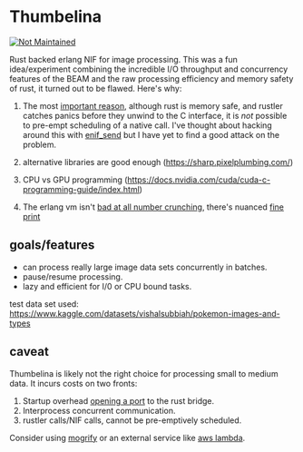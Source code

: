 # Thumbelina
[![Not Maintained](https://img.shields.io/badge/Maintenance%20Level-Abandoned-orange.svg)](https://gist.github.com/cheerfulstoic/d107229326a01ff0f333a1d3476e068d)

Rust backed erlang NIF for image processing. This was a fun idea/experiment combining the incredible I/O throughput and 
concurrency features of the BEAM and the raw processing efficiency and memory safety of rust, it turned out to be flawed. Here's why:

1. The most [important reason](https://www.erlang.org/doc/man/erl_nif.html#lengthy_work), although rust is memory safe, and rustler catches panics before they unwind to the C interface, it is _not_ possible to pre-empt scheduling of a native call.
I've thought about hacking around this with [enif_send](https://www.erlang.org/doc/man/erl_nif.html#enif_send) but I have yet to find a good attack on the problem.

2. alternative libraries are good enough (https://sharp.pixelplumbing.com/)

3. CPU vs GPU programming
(https://docs.nvidia.com/cuda/cuda-c-programming-guide/index.html)

4. The erlang vm isn't [bad at all number crunching](https://groups.google.com/g/erlang-programming/c/zsJRI_XzYPE), there's nuanced [fine print](https://www.erlang.org/doc/efficiency_guide/myths.html)


## goals/features
- can process really large image data sets concurrently in batches.
- pause/resume processing.
- lazy and efficient for I/0 or CPU bound tasks.

test data set used: https://www.kaggle.com/datasets/vishalsubbiah/pokemon-images-and-types


## caveat
Thumbelina is likely not the right choice for processing small to medium data. It incurs costs on two fronts:
1. Startup overhead [opening a port](https://www.erlang.org/doc/tutorial/c_port.html) to the rust bridge.
2. Interprocess concurrent communication.
3. rustler calls/NIF calls, cannot be pre-emptively scheduled.

Consider using [mogrify](https://github.com/elixir-mogrify/mogrify) or an external service like [aws lambda](https://docs.aws.amazon.com/lambda/latest/dg/with-s3-tutorial.html).
